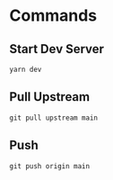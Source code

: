 # Commands

## Start Dev Server

<!-- Run garne command -->

`yarn dev`

## Pull Upstream

<!-- Sir ko github bata pull garne command -->

`git pull upstream main`

## Push

<!-- Timro github ma upload garne command -->

`git push origin main`
